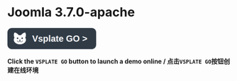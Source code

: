 # Joomla 3.7.0-apache

<a href="https://www.vsplate.com/?docker-compose=https://github.com/vsplate/dcenvs/joomla/3.7.0-apache"><img alt="VSPLATE GO" src="https://raw.githubusercontent.com/vsplate/images/master/vsgo_btn.png" width="200px"></a>

**Click the `VSPLATE GO` button to launch a demo online / 点击`VSPLATE GO`按钮创建在线环境**